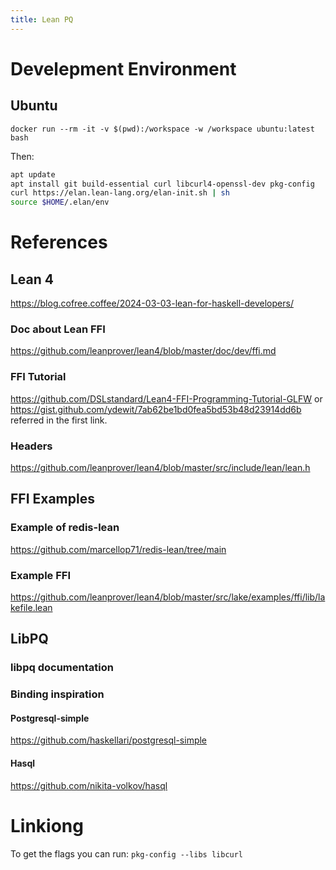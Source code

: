 ```yaml
---
title: Lean PQ
---
```


# Develepment Environment

## Ubuntu

`docker run --rm -it -v $(pwd):/workspace -w /workspace ubuntu:latest bash`

Then:
```bash
apt update
apt install git build-essential curl libcurl4-openssl-dev pkg-config
curl https://elan.lean-lang.org/elan-init.sh | sh
source $HOME/.elan/env
```

# References

## Lean 4

https://blog.cofree.coffee/2024-03-03-lean-for-haskell-developers/

### Doc about Lean FFI

https://github.com/leanprover/lean4/blob/master/doc/dev/ffi.md

### FFI Tutorial

https://github.com/DSLstandard/Lean4-FFI-Programming-Tutorial-GLFW
or https://gist.github.com/ydewit/7ab62be1bd0fea5bd53b48d23914dd6b
referred in the first link.

### Headers

https://github.com/leanprover/lean4/blob/master/src/include/lean/lean.h

## FFI Examples

### Example of redis-lean

https://github.com/marcellop71/redis-lean/tree/main

### Example FFI

https://github.com/leanprover/lean4/blob/master/src/lake/examples/ffi/lib/lakefile.lean

## LibPQ

### libpq documentation

### Binding inspiration

#### Postgresql-simple

https://github.com/haskellari/postgresql-simple

#### Hasql

https://github.com/nikita-volkov/hasql

# Linkiong

To get the flags you can run: `pkg-config --libs libcurl`
